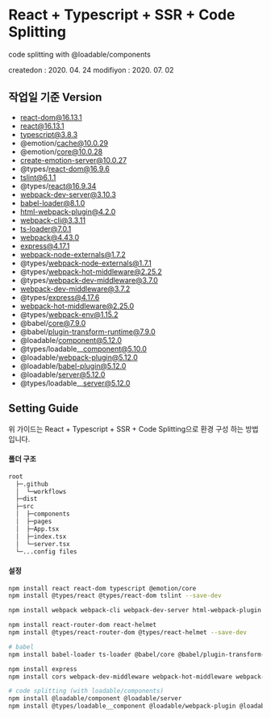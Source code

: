 # React + Typescript + SSR + Code Splitting

code splitting with @loadable/components

createdon : 2020. 04. 24
modifiyon : 2020. 07. 02

## 작업일 기준 Version

- react-dom@16.13.1
- react@16.13.1
- typescript@3.8.3
- @emotion/cache@10.0.29
- @emotion/core@10.0.28
- create-emotion-server@10.0.27
- @types/react-dom@16.9.6
- tslint@6.1.1
- @types/react@16.9.34
- webpack-dev-server@3.10.3
- babel-loader@8.1.0
- html-webpack-plugin@4.2.0
- webpack-cli@3.3.11
- ts-loader@7.0.1
- webpack@4.43.0
- express@4.17.1
- webpack-node-externals@1.7.2
- @types/webpack-node-externals@1.7.1
- @types/webpack-hot-middleware@2.25.2
- @types/webpack-dev-middleware@3.7.0
- webpack-dev-middleware@3.7.2
- @types/express@4.17.6
- webpack-hot-middleware@2.25.0
- @types/webpack-env@1.15.2
- @babel/core@7.9.0
- @babel/plugin-transform-runtime@7.9.0
- @loadable/component@5.12.0
- @types/loadable\_\_component@5.10.0
- @loadable/webpack-plugin@5.12.0
- @loadable/babel-plugin@5.12.0
- @loadable/server@5.12.0
- @types/loadable\_\_server@5.12.0

## Setting Guide

위 가이드는 React + Typescript + SSR + Code Splitting으로 환경 구성 하는 방법 입니다.

#### 폴더 구조

```bash
root
  ├─.github
  │  └─workflows
  ├─dist
  ├─src
  │  ├─components
  │  ├─pages
  │  ├─App.tsx
  │  ├─index.tsx
  │  └─server.tsx
  └─...config files
```

#### 설정

```bash
npm install react react-dom typescript @emotion/core
npm install @types/react @types/react-dom tslint --save-dev

npm install webpack webpack-cli webpack-dev-server html-webpack-plugin --save-dev

npm install react-router-dom react-helmet
npm install @types/react-router-dom @types/react-helmet --save-dev

# babel
npm install babel-loader ts-loader @babel/core @babel/plugin-transform-runtime @babel/preset-env @babel/preset-react @babel/preset-typescript --save-dev

npm install express
npm install cors webpack-dev-middleware webpack-hot-middleware webpack-node-externals @types/cors @types/express @types/webpack-dev-middleware @types/webpack-hot-middleware @types/webpack-env --save-dev

# code splitting (with loadable/components)
npm install @loadable/component @loadable/server
npm install @types/loadable__component @loadable/webpack-plugin @loadable/babel-plugin @types/loadable__server @emotion/cache create-emotion-server --save-dev
```
